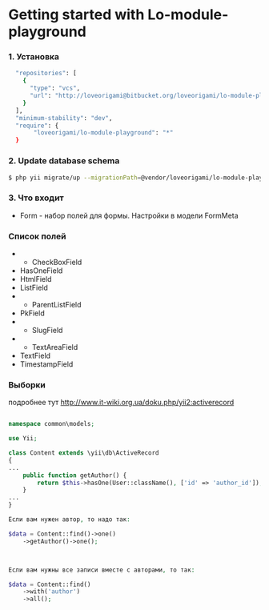 # Getting started with Lo-module-playground

### 1. Установка

```bash
  "repositories": [
    {
      "type": "vcs",
      "url": "http://loveorigami@bitbucket.org/loveorigami/lo-module-playground.git"
    }
  ],
  "minimum-stability": "dev",
  "require": {
       "loveorigami/lo-module-playground": "*"
  }
```

### 2. Update database schema

```bash
$ php yii migrate/up --migrationPath=@vendor/loveorigami/lo-module-playground/migrations
```

### 3. Что входит

* Form - набор полей для формы. Настройки в модели FormMeta

### Список полей

* + CheckBoxField
* HasOneField
* HtmlField
* ListField
* + ParentListField
* PkField
* + SlugField
* + TextAreaField
* TextField
* TimestampField

### Выборки
подробнее тут http://www.it-wiki.org.ua/doku.php/yii2:activerecord
```php

namespace common\models;

use Yii;

class Content extends \yii\db\ActiveRecord
{
...
    public function getAuthor() {
        return $this->hasOne(User::className(), ['id' => 'author_id']);
    }
...
}

Если вам нужен автор, то надо так:

$data = Content::find()->one()
    ->getAuthor()->one();



Если вам нужны все записи вместе с авторами, то так:

$data = Content::find()
    ->with('author')
    ->all();


```